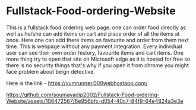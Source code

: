 # Fullstack-Food-ordering-Website
This is a fullstack food ordering web page. one can order food directly as well as he/she can add items on cart and place order of all the
items at once. Here one can add there items on favourite and order from them next time. This is webpage without any payment integration. Every
individual user can see their own order history, favourite items and cart items. One more thing try to open that site on Microsoft edge
as it is hosted for free so there is no security things that's why if you open it from chrome you might face problem about beign detective.


Here is the link - https://yumrunner.000webhostapp.com/


https://github.com/soumayadip2002/Fullstack-Food-ordering-Website/assets/106472567/6e956bfc-d054-40c7-84f9-64e4824a3e3e

